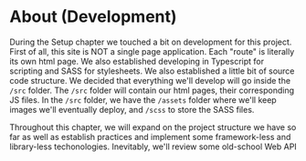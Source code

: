 # About (Development)

During the Setup chapter we touched a bit on development for this project. First of all, this site is NOT a single page application. Each "route" is literally its own html page. We also established developing in Typescript for scripting and SASS for stylesheets. We also established a little bit of source code structure. We decided that everything we'll develop will go inside the `/src` folder. The `/src` folder will contain our html pages, their corresponding JS files. In the `/src` folder, we have the `/assets` folder where we'll keep images we'll eventually deploy, and `/scss` to store the SASS files.

Throughout this chapter, we will expand on the project structure we have so far as well as establish practices and implement some framework-less and library-less techonologies. Inevitably, we'll review some old-school Web API
